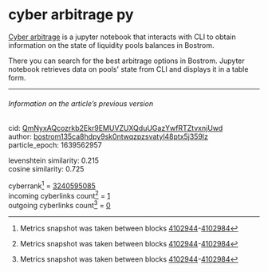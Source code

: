 # cyber arbitrage py

[Cyber arbitrage](https://github.com/Snedashkovsky/cyber-arbitrage/blob/main/search_arbitrage.ipynb) is a jupyter notebook that interacts with CLI to obtain information on the state of liquidity pools balances in Bostrom.

There you can search for the best arbitrage options in Bostrom. Jupyter notebook retrieves data on pools' state from CLI and displays it in a table form.

---

###### Information on the article’s previous version  

cid: [QmNyxAQcozrkb2Ekr9EMUVZUXQduUGazYwfRTZtvxnjUwd](https://cyb.ai/ipfs/QmNyxAQcozrkb2Ekr9EMUVZUXQduUGazYwfRTZtvxnjUwd)  
author: [bostrom135ca8hdpy9sk0ntwqzpzsvatyl48ptx5j359lz](https://cyb.ai/network/bostrom/contract/bostrom135ca8hdpy9sk0ntwqzpzsvatyl48ptx5j359lz)  
particle_epoch: 1639562957  

levenshtein similarity: 0.215  
cosine similarity: 0.725  

cyberrank[^1] = [3240595085](https://lcd.bostrom.cybernode.ai/cyber/rank/v1beta1/rank/rank/QmNyxAQcozrkb2Ekr9EMUVZUXQduUGazYwfRTZtvxnjUwd)  
incoming cyberlinks count[^1] = [1](https://lcd.bostrom.cybernode.ai/cyber/rank/v1beta1/rank/backlinks/QmNyxAQcozrkb2Ekr9EMUVZUXQduUGazYwfRTZtvxnjUwd?pagination.page=0&pagination.per_page=1000)  
outgoing cyberlinks count[^1] = [0](https://lcd.bostrom.cybernode.ai/cyber/rank/v1beta1/rank/search/QmNyxAQcozrkb2Ekr9EMUVZUXQduUGazYwfRTZtvxnjUwd??pagination.page=0&pagination.per_page=1000)  

[^1]: Metrics snapshot was taken between blocks [4102944](https://cyb.ai/network/bostrom/block/4102944)-[4102984](https://cyb.ai/network/bostrom/block/4102984)

